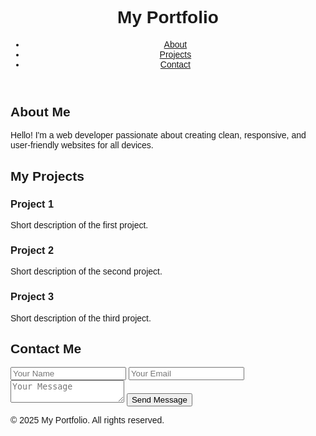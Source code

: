 <!DOCTYPE html>
<html lang="en">
<head>
  <meta charset="UTF-8" />
  <meta name="viewport" content="width=device-width, initial-scale=1.0" />
  <title>My Tailwind Portfolio</title>

  <!-- Tailwind CSS CDN -->
  <script src="https://cdn.tailwindcss.com"></script>

  <!-- Google Font: Poppins -->
  <link href="https://fonts.googleapis.com/css2?family=Poppins:wght@400;600&display=swap" rel="stylesheet">
  
  <!-- AOS (Animate On Scroll) CSS -->
  <link href="https://cdn.jsdelivr.net/npm/aos@2.3.4/dist/aos.css" rel="stylesheet">

  <style>
    body {
      font-family: 'Poppins', sans-serif;
    }
  </style>
</head>
<body class="bg-gray-100 text-gray-800">

  <!-- Header -->
  <header class="bg-gray-900 text-white shadow">
    <div class="max-w-6xl mx-auto px-4 py-5 flex flex-col md:flex-row items-center justify-between">
      <h1 class="text-2xl font-bold">My Portfolio</h1>
      <nav class="mt-4 md:mt-0">
        <ul class="flex gap-6 text-sm md:text-base">
          <li><a href="#about" class="hover:text-teal-400">About</a></li>
          <li><a href="#projects" class="hover:text-teal-400">Projects</a></li>
          <li><a href="#contact" class="hover:text-teal-400">Contact</a></li>
        </ul>
      </nav>
    </div>
  </header>

  <!-- About Section -->
  <section id="about" class="py-16 bg-white text-center">
    <div class="max-w-xl mx-auto px-4" data-aos="fade-up" data-aos-duration="1000">
      <h2 class="text-3xl font-semibold mb-4">About Me</h2>
      <p class="text-lg text-gray-600">
        Hello! I'm a web developer passionate about creating clean, responsive, and user-friendly websites for all devices.
      </p>
    </div>
  </section>

  <!-- Projects Section -->
  <section id="projects" class="py-16 bg-gray-100">
    <div class="max-w-6xl mx-auto px-4 text-center">
      <h2 class="text-3xl font-semibold mb-8" data-aos="fade-up" data-aos-duration="800">My Projects</h2>
      <div class="grid gap-8 sm:grid-cols-2 lg:grid-cols-3">
        <div class="bg-white p-6 rounded-xl shadow hover:shadow-lg transition" data-aos="fade-right" data-aos-delay="100">
          <h3 class="text-xl font-semibold mb-2">Project 1</h3>
          <p class="text-gray-600">Short description of the first project.</p>
        </div>
        <div class="bg-white p-6 rounded-xl shadow hover:shadow-lg transition" data-aos="fade-up" data-aos-delay="200">
          <h3 class="text-xl font-semibold mb-2">Project 2</h3>
          <p class="text-gray-600">Short description of the second project.</p>
        </div>
        <div class="bg-white p-6 rounded-xl shadow hover:shadow-lg transition" data-aos="fade-left" data-aos-delay="300">
          <h3 class="text-xl font-semibold mb-2">Project 3</h3>
          <p class="text-gray-600">Short description of the third project.</p>
        </div>
      </div>
    </div>
  </section>

  <!-- Contact Section -->
  <section id="contact" class="py-16 bg-white">
    <div class="max-w-md mx-auto px-4 text-center" data-aos="fade-up" data-aos-duration="1000">
      <h2 class="text-3xl font-semibold mb-6">Contact Me</h2>
      <form id="contactForm" class="flex flex-col gap-4">
        <input type="text" placeholder="Your Name" required class="p-3 border rounded-md" />
        <input type="email" placeholder="Your Email" required class="p-3 border rounded-md" />
        <textarea placeholder="Your Message" required class="p-3 border rounded-md"></textarea>
        <button type="submit" class="bg-gray-900 text-white py-2 px-4 rounded-md hover:bg-teal-500 transition">Send Message</button>
      </form>
      <p id="formResponse" class="mt-4 text-teal-600 font-semibold"></p>
    </div>
  </section>

  <!-- Footer -->
  <footer class="bg-gray-900 text-white text-center py-4">
    <p>© 2025 My Portfolio. All rights reserved.</p>
  </footer>

  <!-- AOS JS -->
  <script src="https://cdn.jsdelivr.net/npm/aos@2.3.4/dist/aos.js"></script>
  <script>
    AOS.init();
  </script>

  <!-- JavaScript -->
  <script>
    // Smooth scrolling
    document.querySelectorAll('a[href^="#"]').forEach(link => {
      link.addEventListener("click", function (e) {
        e.preventDefault();
        const target = document.querySelector(this.getAttribute("href"));
        if (target) {
          target.scrollIntoView({ behavior: "smooth" });
        }
      });
    });

    // Simple contact form feedback
    document.getElementById("contactForm").addEventListener("submit", function (e) {
      e.preventDefault();
      document.getElementById("formResponse").textContent = "Thanks! Your message has been sent.";
      this.reset();
    });
  </script>
</body>
</html>
